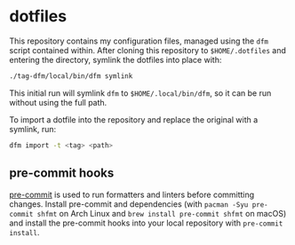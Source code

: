 # dotfiles

This repository contains my configuration files, managed using the `dfm` script
contained within. After cloning this repository to `$HOME/.dotfiles` and
entering the directory, symlink the dotfiles into place with:

```bash
./tag-dfm/local/bin/dfm symlink
```

This initial run will symlink `dfm` to `$HOME/.local/bin/dfm`, so it can be run
without using the full path.

To import a dotfile into the repository and replace the original with a symlink,
run:

```bash
dfm import -t <tag> <path>
```

## pre-commit hooks

[pre-commit] is used to run formatters and linters before committing changes.
Install pre-commit and dependencies (with `pacman -Syu pre-commit shfmt` on Arch
Linux and `brew install pre-commit shfmt` on macOS) and install the pre-commit
hooks into your local repository with `pre-commit install`.

[pre-commit]: https://pre-commit.com/

